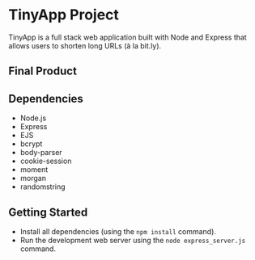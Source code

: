 # TinyApp Project

TinyApp is a full stack web application built with Node and Express that allows users to shorten long URLs (à la bit.ly).

## Final Product

## Dependencies

- Node.js
- Express
- EJS
- bcrypt
- body-parser
- cookie-session
- moment
- morgan
- randomstring

## Getting Started

- Install all dependencies (using the `npm install` command).
- Run the development web server using the `node express_server.js` command.